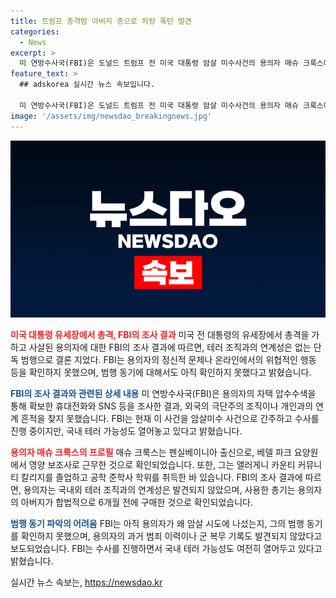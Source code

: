 ```yaml
---
title: 트럼프 총격범 아버지 총으로 차량 폭탄 발견
categories:
  - News
excerpt: >
  미 연방수사국(FBI)은 도널드 트럼프 전 미국 대통령 암살 미수사건의 용의자 매슈 크룩스에 대한 조사 결과, 테러 조직과의 연계성은 발견되지 않았다고 밝혔다. FBI는 크룩스가 정신병이나 온라인 위협을 한 증거를 찾지 못했으며, 범행 동기도 아직 확인되지 않았다고 전했다. 용의자의 이전 수사 경력이 없는 것으로 확인되었고, 사용한 소총은 그의 아버지가 합법적으로 구입한 것으로 밝혀졌다. 하지만 FBI는 아직 범행 동기를 확인하지 못했으며, 용의자의 배경과 행적에 대한 조사가 계속되고 있다.
feature_text: >
  ## adskorea 실시간 뉴스 속보입니다.

  미 연방수사국(FBI)은 도널드 트럼프 전 미국 대통령 암살 미수사건의 용의자 매슈 크룩스에 대한 조사 결과, 테러 조직과의 연계성은 발견되지 않았다고 밝혔다. FBI는 크룩스가 정신병이나 온라인 위협을 한 증거를 찾지 못했으며, 범행 동기도 아직 확인되지 않았다고 전했다. 용의자의 이전 수사 경력이 없는 것으로 확인되었고, 사용한 소총은 그의 아버지가 합법적으로 구입한 것으로 밝혀졌다. 하지만 FBI는 아직 범행 동기를 확인하지 못했으며, 용의자의 배경과 행적에 대한 조사가 계속되고 있다.
image: '/assets/img/newsdao_breakingnews.jpg'
---
```


<p><img src="/assets/img/newsdao_breakingnews.jpg" alt="adskorea 속보" /></p>

<p><b><span style="color: #ee2323;">미국 대통령 유세장에서 총격, FBI의 조사 결과</span></b>
미국 전 대통령의 유세장에서 총격을 가하고 사살된 용의자에 대한 FBI의 조사 결과에 따르면, 테러 조직과의 연계성은 없는 단독 범행으로 결론 지었다. FBI는 용의자의 정신적 문제나 온라인에서의 위협적인 행동 등을 확인하지 못했으며, 범행 동기에 대해서도 아직 확인하지 못했다고 밝혔습니다.</p>

<p><b><span style="color: #1a5490;">FBI의 조사 결과와 관련된 상세 내용</span></b>
미 연방수사국(FBI)은 용의자의 자택 압수수색을 통해 확보한 휴대전화와 SNS 등을 조사한 결과, 외국의 극단주의 조직이나 개인과의 연계 흔적을 찾지 못했습니다. FBI는 현재 이 사건을 암살미수 사건으로 간주하고 수사를 진행 중이지만, 국내 테러 가능성도 열어놓고 있다고 밝혔습니다.</p>

<p><b><span style="color: #ee2323;">용의자 매슈 크룩스의 프로필</span></b>
매슈 크룩스는 펜실베이니아 출신으로, 베델 파크 요양원에서 영양 보조사로 근무한 것으로 확인되었습니다. 또한, 그는 앨러게니 카운티 커뮤니티 칼리지를 졸업하고 공학 준학사 학위를 취득한 바 있습니다. FBI의 조사 결과에 따르면, 용의자는 국내외 테러 조직과의 연계성은 발견되지 않았으며, 사용한 총기는 용의자의 아버지가 합법적으로 6개월 전에 구매한 것으로 확인되었습니다.</p>

<p><b><span style="color: #1a5490;">범행 동기 파악의 어려움</span></b>
FBI는 아직 용의자가 왜 암살 시도에 나섰는지, 그의 범행 동기를 확인하지 못했으며, 용의자의 과거 범죄 이력이나 군 복무 기록도 발견되지 않았다고 보도되었습니다. FBI는 수사를 진행하면서 국내 테러 가능성도 여전히 열어두고 있다고 밝혔습니다.</p>
실시간 뉴스 속보는, <a href="https://newsdao.kr" rel="dofollow">https://newsdao.kr</a>


